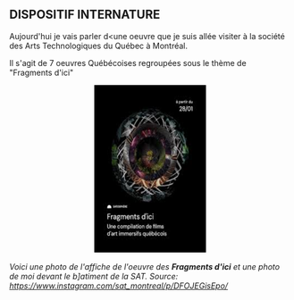 ## DISPOSITIF INTERNATURE

Aujourd'hui je vais parler d<une oeuvre que je suis allée visiter à la société des Arts Technologiques du Québec à Montréal. 

Il s'agit de 7 oeuvres Québécoises regroupées sous le thème de "Fragments d'ici" 

<p align="center" width="100%">
<img src="./medias/couverture_fragments.jpg" width="200" height="300"/>

*Voici une photo de l'affiche de l'oeuvre des **Fragments d'ici** et une photo de moi devant le b]atiment de la SAT. Source: https://www.instagram.com/sat_montreal/p/DFOJEGisEpo/*
